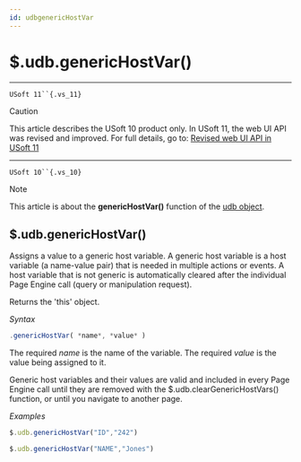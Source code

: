 ```yaml
---
id: udbgenericHostVar
---
```


# $.udb.genericHostVar()



----

`USoft 11``{.vs_11}`

> [!CAUTION]
> This article describes the USoft 10 product only.
> In USoft 11, the web UI API was revised and improved. For full details, go to:
> [Revised web UI API in USoft 11](/docs/Web%20and%20app%20UIs/UDB%20udb/Revised%20web%20UI%20API%20in%20USoft%2011.md)

----

`USoft 10``{.vs_10}`

> [!NOTE]
> This article is about the **genericHostVar()** function of the [udb object](/docs/Web%20and%20app%20UIs/UDB%20udb).

## **$.udb.genericHostVar()**

Assigns a value to a generic host variable. A generic host variable is a host variable (a name-value pair) that is needed in multiple actions or events. A host variable that is not generic is automatically cleared after the individual Page Engine call (query or manipulation request).

Returns the 'this' object.

*Syntax*

```js
.genericHostVar( *name*, *value* )
```

The required *name* is the name of the variable. The required *value* is the value being assigned to it.

Generic host variables and their values are valid and included in every Page Engine call until they are removed with the $.udb.clearGenericHostVars() function, or until you navigate to another page.

*Examples*

```js
$.udb.genericHostVar("ID","242")
```

```js
$.udb.genericHostVar("NAME","Jones")
```

 